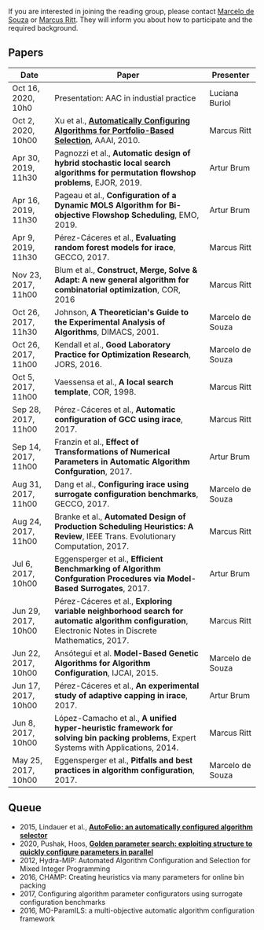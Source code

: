 If you are interested in joining the reading group, please contact [Marcelo de Souza](https://souzamarcelo.github.io) or [Marcus Ritt](http://www.inf.ufrgs.br/~mrpritt). They will inform you about how to participate and the required background.

## Papers

Date                 | Paper | Presenter
---------------------|-------|----------
Oct 16, 2020, 10h0   | Presentation: AAC in industial practice | Luciana Buriol
Oct 2, 2020, 10h00   | Xu et al., [**Automatically Configuring Algorithms for Portfolio-Based Selection**](https://www.aaai.org/ocs/index.php/AAAI/AAAI10/paper/view/1929), AAAI, 2010. | Marcus Ritt
Apr 30, 2019, 11h30  | Pagnozzi et al., **Automatic design of hybrid stochastic local search algorithms for permutation flowshop problems**, EJOR, 2019. | Artur Brum
Apr 16, 2019, 11h30  | Pageau et al., **Configuration of a Dynamic MOLS Algorithm for Bi-objective Flowshop Scheduling**, EMO, 2019. | Artur Brum
Apr 9, 2019, 11h30  | Pérez-Cáceres et al., **Evaluating random forest models for irace**, GECCO, 2017. | Marcus Ritt
Nov 23, 2017, 11h00 | Blum et al., **Construct, Merge, Solve & Adapt: A new general algorithm for combinatorial optimization**, COR, 2016 | Marcus Ritt
Oct 26, 2017, 11h30 | Johnson, **A Theoretician's Guide to the Experimental Analysis of Algorithms**, DIMACS, 2001. | Marcelo de Souza
Oct 26, 2017, 11h00 | Kendall et al., **Good Laboratory Practice for Optimization Research**, JORS, 2016. | Marcelo de Souza
Oct 5, 2017, 11h00  | Vaessensa et al., **A local search template**, COR, 1998. | Marcus Ritt
Sep 28, 2017, 11h00 | Pérez-Cáceres et al., **Automatic configuration of GCC using irace**, 2017. | Marcus Ritt
Sep 14, 2017, 11h00 | Franzin et al., **Effect of Transformations of Numerical Parameters in Automatic Algorithm Confguration**, 2017. | Artur Brum
Aug 31, 2017, 11h00 | Dang et al., **Configuring irace using surrogate configuration benchmarks**, GECCO, 2017. | Marcelo de Souza
Aug 24, 2017, 11h00 | Branke et al., **Automated Design of Production Scheduling Heuristics: A Review**, IEEE Trans. Evolutionary Computation, 2017. | Marcus Ritt
Jul 6, 2017, 10h00  | Eggensperger et al., **Efficient Benchmarking of Algorithm Confguration Procedures via Model-Based Surrogates**, 2017. | Artur Brum
Jun 29, 2017, 10h00 | Pérez-Cáceres et al., **Exploring variable neighborhood search for automatic algorithm configuration**, Electronic Notes in Discrete Mathematics, 2017. | Marcus Ritt
Jun 22, 2017, 10h00 | Ansótegui et al. **Model-Based Genetic Algorithms for Algorithm Configuration**, IJCAI, 2015. | Marcelo de Souza
Jun 17, 2017, 10h00 | Pérez-Cáceres et al., **An experimental study of adaptive capping in irace**, 2017. | Artur Brum
Jun 8, 2017, 10h00  | López-Camacho et al., **A unified hyper-heuristic framework for solving bin packing problems**, Expert Systems with Applications, 2014. | Marcus Ritt
May 25, 2017, 10h00 | Eggensperger et al., **Pitfalls and best practices in algorithm configuration**, 2017. | Marcelo de Souza

## Queue

+ 2015, Lindauer et al., [**AutoFolio: an automatically configured algorithm selector**](https://dl.acm.org/doi/10.5555/2831071.2831088)
+ 2020, Pushak, Hoos, [**Golden parameter search: exploiting structure to quickly configure parameters in parallel**](https://dl.acm.org/doi/abs/10.1145/3377930.3390211)
+ 2012, Hydra-MIP: Automated Algorithm Configuration and Selection for Mixed Integer Programming
+ 2016, CHAMP: Creating heuristics via many parameters for online bin packing
+ 2017, Configuring algorithm parameter configurators using surrogate configuration benchmarks
+ 2016, MO-ParamILS: a multi-objective automatic algorithm configuration framework
